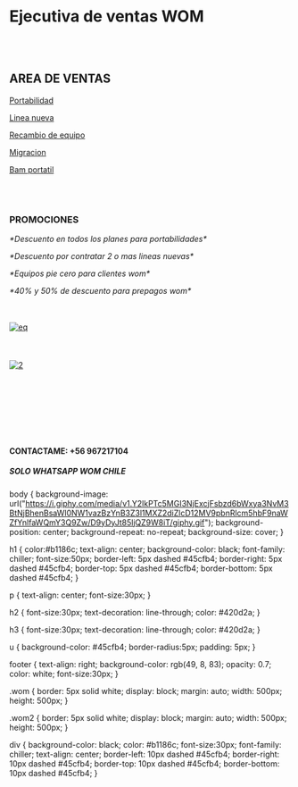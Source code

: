 <html>
    <body>
        <h1>Ejecutiva de ventas WOM</h1><br><br>
        <h2>AREA DE VENTAS</h2>
            <p><u>Portabilidad</u></p>
            <p><u>Linea nueva</u></p>
            <p><u>Recambio de equipo</u></p>
            <p><u>Migracion</u></p>
            <p><u>Bam portatil</u></p><br><br>
        <h3>PROMOCIONES</h3>
                <footer>
            <p><i>*Descuento en todos los planes para portabilidades*</i></p>
            <p><i>*Descuento por contratar 2 o mas lineas nuevas*</i></p>
            <p><i>*Equipos pie cero para clientes wom*</i></p>
            <p><i>*40% y 50% de descuento para prepagos wom*</i></p>
                </footer>
                <table><br><br>
                    <a href="https://ibb.co/rmNR2Js"><img class="wom" src="https://i.ibb.co/rmNR2Js/eq.png" alt="eq" border="0"></a><br><br><br><br>
                    <a href="https://ibb.co/Z6H6mWV"><img class="wom2" src="https://i.ibb.co/Z6H6mWV/2.png" alt="2" border="0"></a>
                </table><br><br><br><br><br>
                <div>
        <h4>CONTACTAME: +56 967217104</h4>
        <h5>SOLO WHATSAPP WOM CHILE</h5>
                </div>
    </body>
</html> 


body {
    background-image: url("https://i.giphy.com/media/v1.Y2lkPTc5MGI3NjExcjFsbzd6bWxya3NvM3BtNjBhenBsaWl0NW1vazBzYnB3Z3l1MXZ2diZlcD12MV9pbnRlcm5hbF9naWZfYnlfaWQmY3Q9Zw/D9yDyJt85ljQZ9W8iT/giphy.gif");
    background-position: center;
    background-repeat: no-repeat;
    background-size: cover;
}

h1 {
    color:#b1186c;
    text-align: center;
    background-color: black;
    font-family: chiller;
    font-size:50px;
    border-left: 5px dashed #45cfb4;
    border-right: 5px dashed #45cfb4;
    border-top: 5px dashed #45cfb4;
    border-bottom: 5px dashed #45cfb4;
}

p {
    text-align: center;
    font-size:30px;
}

h2 {
    font-size:30px;
    text-decoration: line-through;
    color: #420d2a;
}

h3 {
 font-size:30px;
 text-decoration: line-through;
 color: #420d2a;
}

u {
    background-color: #45cfb4;
    border-radius:5px;
    padding: 5px;
}

footer {
    text-align: right;
    background-color: rgb(49, 8, 83);
    opacity: 0.7;
    color: white;
    font-size:30px;
}

.wom {
    border: 5px solid white;
    display: block;
    margin: auto;
    width: 500px;
    height: 500px;
    }

.wom2 {
    border: 5px solid white;
    display: block;
    margin: auto;
    width: 500px;
    height: 500px;
}

div {
  background-color: black;
  color: #b1186c;
  font-size:30px;
  font-family: chiller;
  text-align: center;
  border-left: 10px dashed #45cfb4;
  border-right: 10px dashed #45cfb4;
  border-top: 10px dashed #45cfb4;
  border-bottom: 10px dashed #45cfb4;
}
